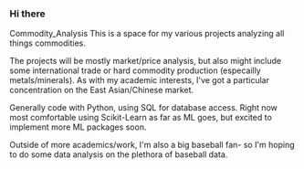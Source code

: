 ### Hi there 

Commodity_Analysis
This is a space for my various projects analyzing all things commodities.

The projects will be mostly market/price analysis, but also might include some international trade or hard commodity production (especailly metals/minerals).
As with my academic interests, I've got a particular concentration on the East Asian/Chinese market.

Generally code with Python, using SQL for database access. Right now most comfortable using Scikit-Learn as far as ML goes, but excited to implement more ML packages soon.

Outside of more academics/work, I'm also a big baseball fan- so I'm hoping to do some data analysis on the plethora of baseball data.


